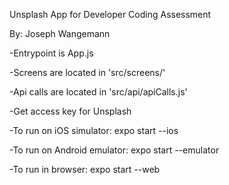 Unsplash App for Developer Coding Assessment

By: Joseph Wangemann

-Entrypoint is App.js

-Screens are located in 'src/screens/'

-Api calls are located in 'src/api/apiCalls.js'

-Get access key for Unsplash

-To run on iOS simulator: expo start --ios

-To run on Android emulator: expo start --emulator

-To run in browser: expo start --web

